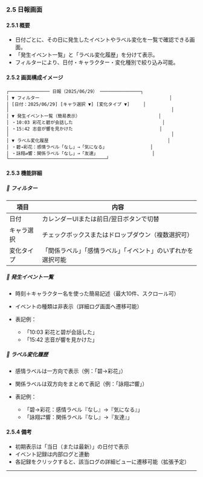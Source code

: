 ### 2.5 日報画面

#### 2.5.1 概要

* 日付ごとに、その日に発生したイベントやラベル変化を一覧で確認できる画面。
* 「発生イベント一覧」と「ラベル変化履歴」を分けて表示。
* フィルターにより、日付・キャラクター・変化種別で絞り込み可能。

#### 2.5.2 画面構成イメージ

```
┌─────────────── 日報（2025/06/29） ───────────────┐
│ ▼ フィルター                                                │
│ [日付：2025/06/29] [キャラ選択 ▼] [変化タイプ ▼]     │
│                                                            │
│ ▼ 発生イベント一覧（簡易表示）                             │
│ ・10:03 彩花と碧が会話した                                 │
│ ・15:42 志音が響を見かけた                                │
│                                                            │
│ ▼ ラベル変化履歴                                            │
│ ・碧→彩花：感情ラベル「なし」→「気になる」                │
│ ・詠翔⇄響：関係ラベル「なし」→「友達」                    │
└────────────────────────────────────┘
```

#### 2.5.3 機能詳細

##### 🔸 フィルター

| 項目    | 内容                             |
| ----- | ------------------------------ |
| 日付    | カレンダーUIまたは前日/翌日ボタンで切替          |
| キャラ選択 | チェックボックスまたはドロップダウン（複数選択可）      |
| 変化タイプ | 「関係ラベル」「感情ラベル」「イベント」のいずれかを選択可能 |

##### 🔸 発生イベント一覧

* 時刻＋キャラクター名を使った簡易記述（最大10件、スクロール可）
* イベントの種類は非表示（詳細ログ画面へ遷移可能）
* 表記例：

  * 「10:03 彩花と碧が会話した」
  * 「15:42 志音が響を見かけた」

##### 🔸 ラベル変化履歴

* 感情ラベルは一方向で表示（例：「碧→彩花」）
* 関係ラベルは双方向をまとめて表記（例：「詠翔⇄響」）
* 表記例：

  * 「碧→彩花：感情ラベル『なし』→『気になる』」
  * 「詠翔⇄響：関係ラベル『なし』→『友達』」

#### 2.5.4 備考

* 初期表示は「当日（または最新）」の日付で表示
* イベント記録は内部ログと連動
* 各記録をクリックすると、該当ログの詳細ビューに遷移可能（拡張予定）

---